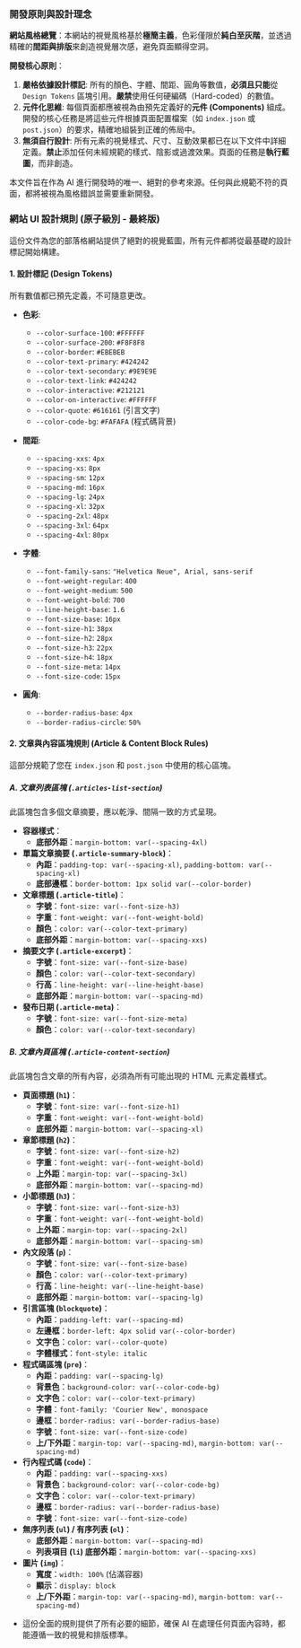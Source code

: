 ### **開發原則與設計理念**

**網站風格總覽**：本網站的視覺風格基於**極簡主義**，色彩僅限於**純白至灰階**，並透過精確的**間距與排版**來創造視覺層次感，避免頁面顯得空洞。

**開發核心原則**：

1.  **嚴格依據設計標記**: 所有的顏色、字體、間距、圓角等數值，**必須且只能**從 `Design Tokens` 區塊引用。**嚴禁**使用任何硬編碼（Hard-coded）的數值。
2.  **元件化思維**: 每個頁面都應被視為由預先定義好的**元件 (Components)** 組成。開發的核心任務是將這些元件根據頁面配置檔案（如 `index.json` 或 `post.json`）的要求，精確地組裝到正確的佈局中。
3.  **無須自行設計**: 所有元素的視覺樣式、尺寸、互動效果都已在以下文件中詳細定義。**禁止**添加任何未經規範的樣式、陰影或過渡效果。頁面的任務是**執行藍圖**，而非創造。

本文件旨在作為 AI 進行開發時的唯一、絕對的參考來源。任何與此規範不符的頁面，都將被視為風格錯誤並需要重新開發。

### 網站 UI 設計規則 (原子級別 - 最終版)

這份文件為您的部落格網站提供了絕對的視覺藍圖，所有元件都將從最基礎的設計標記開始構建。

#### 1. 設計標記 (Design Tokens)

所有數值都已預先定義，不可隨意更改。

* **色彩**:
    * `--color-surface-100`: `#FFFFFF`
    * `--color-surface-200`: `#F8F8F8`
    * `--color-border`: `#EBEBEB`
    * `--color-text-primary`: `#424242`
    * `--color-text-secondary`: `#9E9E9E`
    * `--color-text-link`: `#424242`
    * `--color-interactive`: `#212121`
    * `--color-on-interactive`: `#FFFFFF`
    * `--color-quote`: `#616161` (引言文字)
    * `--color-code-bg`: `#FAFAFA` (程式碼背景)

* **間距**:
    * `--spacing-xxs`: `4px`
    * `--spacing-xs`: `8px`
    * `--spacing-sm`: `12px`
    * `--spacing-md`: `16px`
    * `--spacing-lg`: `24px`
    * `--spacing-xl`: `32px`
    * `--spacing-2xl`: `48px`
    * `--spacing-3xl`: `64px`
    * `--spacing-4xl`: `80px`

* **字體**:
    * `--font-family-sans`: `"Helvetica Neue", Arial, sans-serif`
    * `--font-weight-regular`: `400`
    * `--font-weight-medium`: `500`
    * `--font-weight-bold`: `700`
    * `--line-height-base`: `1.6`
    * `--font-size-base`: `16px`
    * `--font-size-h1`: `38px`
    * `--font-size-h2`: `28px`
    * `--font-size-h3`: `22px`
    * `--font-size-h4`: `18px`
    * `--font-size-meta`: `14px`
    * `--font-size-code`: `15px`

* **圓角**:
    * `--border-radius-base`: `4px`
    * `--border-radius-circle`: `50%`

#### 2. 文章與內容區塊規則 (Article & Content Block Rules)

這部分規範了您在 `index.json` 和 `post.json` 中使用的核心區塊。

##### A. 文章列表區塊 (`.articles-list-section`)

此區塊包含多個文章摘要，應以乾淨、間隔一致的方式呈現。

* **容器樣式**：
    * **底部外距**：`margin-bottom: var(--spacing-4xl)`
* **單篇文章摘要 (`.article-summary-block`)**：
    * **內距**：`padding-top: var(--spacing-xl)`, `padding-bottom: var(--spacing-xl)`
    * **底部邊框**：`border-bottom: 1px solid var(--color-border)`
* **文章標題 (`.article-title`)**：
    * **字號**：`font-size: var(--font-size-h3)`
    * **字重**：`font-weight: var(--font-weight-bold)`
    * **顏色**：`color: var(--color-text-primary)`
    * **底部外距**：`margin-bottom: var(--spacing-xxs)`
* **摘要文字 (`.article-excerpt`)**：
    * **字號**：`font-size: var(--font-size-base)`
    * **顏色**：`color: var(--color-text-secondary)`
    * **行高**：`line-height: var(--line-height-base)`
    * **底部外距**：`margin-bottom: var(--spacing-md)`
* **發布日期 (`.article-meta`)**：
    * **字號**：`font-size: var(--font-size-meta)`
    * **顏色**：`color: var(--color-text-secondary)`

##### B. 文章內頁區塊 (`.article-content-section`)

此區塊包含文章的所有內容，必須為所有可能出現的 HTML 元素定義樣式。

* **頁面標題 (`h1`)**：
    * **字號**：`font-size: var(--font-size-h1)`
    * **字重**：`font-weight: var(--font-weight-bold)`
    * **底部外距**：`margin-bottom: var(--spacing-xl)`
* **章節標題 (`h2`)**：
    * **字號**：`font-size: var(--font-size-h2)`
    * **字重**：`font-weight: var(--font-weight-bold)`
    * **上外距**：`margin-top: var(--spacing-3xl)`
    * **底部外距**：`margin-bottom: var(--spacing-md)`
* **小節標題 (`h3`)**：
    * **字號**：`font-size: var(--font-size-h3)`
    * **字重**：`font-weight: var(--font-weight-bold)`
    * **上外距**：`margin-top: var(--spacing-2xl)`
    * **底部外距**：`margin-bottom: var(--spacing-sm)`
* **內文段落 (`p`)**：
    * **字號**：`font-size: var(--font-size-base)`
    * **顏色**：`color: var(--color-text-primary)`
    * **行高**：`line-height: var(--line-height-base)`
    * **底部外距**：`margin-bottom: var(--spacing-lg)`
* **引言區塊 (`blockquote`)**：
    * **內距**：`padding-left: var(--spacing-md)`
    * **左邊框**：`border-left: 4px solid var(--color-border)`
    * **文字色**：`color: var(--color-quote)`
    * **字體樣式**：`font-style: italic`
* **程式碼區塊 (`pre`)**：
    * **內距**：`padding: var(--spacing-lg)`
    * **背景色**：`background-color: var(--color-code-bg)`
    * **文字色**：`color: var(--color-text-primary)`
    * **字體**：`font-family: 'Courier New', monospace`
    * **邊框**：`border-radius: var(--border-radius-base)`
    * **字號**：`font-size: var(--font-size-code)`
    * **上/下外距**：`margin-top: var(--spacing-md)`, `margin-bottom: var(--spacing-md)`
* **行內程式碼 (`code`)**：
    * **內距**：`padding: var(--spacing-xxs)`
    * **背景色**：`background-color: var(--color-code-bg)`
    * **文字色**：`color: var(--color-text-primary)`
    * **邊框**：`border-radius: var(--border-radius-base)`
    * **字號**：`font-size: var(--font-size-code)`
* **無序列表 (`ul`) / 有序列表 (`ol`)**：
    * **底部外距**：`margin-bottom: var(--spacing-md)`
    * **列表項目 (`li`) 底部外距**：`margin-bottom: var(--spacing-xxs)`
* **圖片 (`img`)**：
    * **寬度**：`width: 100%` (佔滿容器)
    * **顯示**：`display: block`
    * **上/下外距**：`margin-top: var(--spacing-md)`, `margin-bottom: var(--spacing-md)`

- 這份全面的規則提供了所有必要的細節，確保 AI 在處理任何頁面內容時，都能遵循一致的視覺和排版標準。